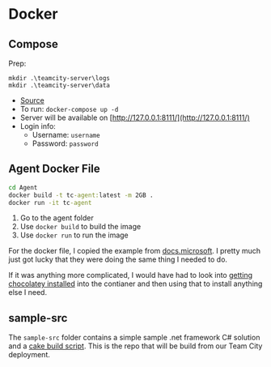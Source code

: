 # Docker

## Compose

Prep:

```batch
mkdir .\teamcity-server\logs
mkdir .\teamcity-server\data
```

* [Source](https://github.com/JetBrains/teamcity-docker-samples)
* To run: `docker-compose up -d`
* Server will be available on [http://127.0.0.1:8111/](http://127.0.0.1:8111/)
* Login info:
  * Username:  `username`
  * Password: `password`

## Agent Docker File

```cmd
cd Agent
docker build -t tc-agent:latest -m 2GB .
docker run -it tc-agent
```

1. Go to the agent folder
2. Use `docker build` to build the image
3. Use `docker run` to run the image

For the docker file, I copied the example from [docs.microsoft](https://docs.microsoft.com/en-us/visualstudio/install/build-tools-container).  I pretty much just got lucky that they were doing the same thing I needed to do.

If it was anything more complicated, I would have had to look into [getting chocolatey installed](https://github.com/StefanScherer/dockerfiles-windows/blob/master/chocolatey/Dockerfile) into the contianer and then using that to install anything else I need.

## sample-src

The `sample-src` folder contains a simple sample .net framework C# solution and a [cake build script](https://cakebuild.net/).  This is the repo that will be build from our Team City deployment.